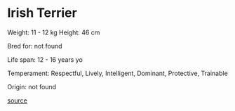 # Irish Terrier

Weight: 11 - 12 kg
Height: 46 cm

Bred for: not found 

Life span: 12 - 16 years yo

Temperament: Respectful, Lively, Intelligent, Dominant, Protective, Trainable

Origin: not found

[source](https://api.thedogapi.com/v1/breeds/135)
